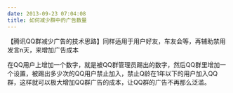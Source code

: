 ```yaml
---
date: 2013-09-23 07:04:08
title: 如何减少群中的广告数量
---
```



<p> 【腾讯QQ群减少广告的技术思路】同样适用于用户好友，车友会等，再辅助禁用发言n天，来增加广告成本 </p> 
<p> 在QQ用户上增加一个数字，就是被QQ群管理员踢出的数字，然后QQ群里增加一个设置，被踢出多少次的QQ用户禁止加入，禁止Q龄在1年以下的用户加入QQ群，这样就可以极大增加QQ群广告的成本，让QQ群的广告不再那么泛滥。 </p>